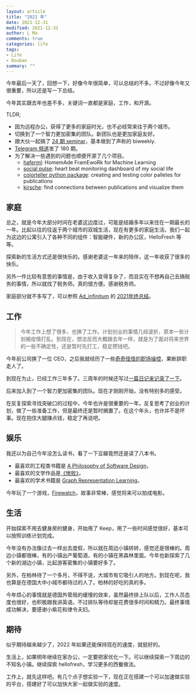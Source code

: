 ```yaml
---
layout: article
title: "2021 年"
date: 2021-12-31
modified: 2021-12-31
author: L Ma
comments: true
categories: life
tags:
- Life
- Douban
summary: ""
---
```



今年最后一天了，回想一下，好像今年很简单，可以总结的不多。不过好像今年又很重要，所以还是写一下总结。

今年其实跟去年也差不多，关键词一直都是家庭，工作，和开源。

TLDR;

- 因为远程办公，获得了更多的家庭时光，也不必经常来往于两个城市。
- 切换到了一个智力更加密集的团队。新团队也是更加家庭友好。
- 跟大伙一起搞了 [24 期 seminar](https://neuronstar.kausalflow.com/projects/conditional-probability-estimation/)，基本做到了声称的 biweekly.
- [Telegram 频道](https://datumorphism.leima.is/amneumarkt/)发了 180 期。
- 为了解决一些遇到的问题也顺便开源了几个项目。
	- [haferml](https://github.com/emptymalei/haferml): HomemAde FramEwoRk for Machine Learning
	- [social pulse](https://github.com/emptymalei/social-pulse): heart beat monitoring dashboard of my social life
	- [colorteller python package](https://github.com/kausalflow/colorteller-package): creating and testing color palletes for publications
	- [kirsche](https://github.com/kausalflow/kirsche/): find connections between publications and visualize them




## 家庭

总之，就是今年大部分时间在老婆这边度过，可能是结婚多年以来住在一期最长的一年。比起以往的往返于两个城市的双城生活，现在有更多的家庭生活。我们一起为这边的公寓引入了各种不同的组件：智能硬件，新的办公区，HelloFresh 等等。

探索新的生活方式还是很快乐的。感谢老婆这一年来的陪伴，这一年收获了很多的快乐。

另外一件比较有意思的事情是，由于收入变得复杂了，而且实在不想再自己去搞税务的事情，所以就找了税务师。真的很方便。感谢税务师。

家庭部分就不多写了，可以参照 [Ad_infinitum](https://www.douban.com/people/81194074/) 的 [2021年终总结](https://www.douban.com/note/822830998/)。


## 工作

> 今年工作上想了很多，也换了工作。计划创业的事情几经波折，原本一些计划被疫情打乱。到现在，想法反而大概跟去年一样，就是为了面对将来世界的一些不确定性，还是暂时先打工，稳定攒钱吧。

今年前公司换了一位 CEO，之后我就经历了一些[奇奇怪怪的职场操控](https://www.douban.com/people/1587390/status/3548962816/)，果断辞职走人了。

到现在为止，已经工作三年多了。三周年的时候还写过[一篇日记来记录了一下](https://openmetric.org/career/3-years-of-data-science/)。

后来加入到了一个智力更加密集的团队。现在才刚刚开始，没有特别多的感受。

在反复探索寻找突破口的过程中，今年也许是很重要的一年。反复思考了创业的计划，做了一些准备工作，但是最终还是暂时搁置了。在这个年头，也许并不是坏事。现在抱住大腿赚点钱，稳定了再说吧。


## 娱乐

我还以为自己今年没怎么读书，看了一下豆瓣竟然还是读了八本书。

- 最喜欢的工程类书籍是 [A Philosophy of Software Design](https://book.douban.com/subject/30218046/)，
- 最喜欢的文学作品是[《惨败》](https://book.douban.com/subject/35268282/)，
- 最喜欢的学术书籍是 [Graph Representation Learning](https://book.douban.com/subject/35222663/)。

今年玩了一个游戏，[Firewatch](https://www.douban.com/game/26308123/)，故事非常棒，感觉将来可以拍成电影。


## 生活

开始探索不用去健身房的健身，开始用了 Keep，用了一些时间感觉很好，基本可以按照训练计划完成。

今年没有办法像过去一样出去度假，所以就在周边小镇转转，感觉还是很棒的。周边小镇都很棒，有的小镇出产葡萄酒，有的小镇在黑森林里面。今年也新探索了几个新的湖边小镇，比起游客密集的小镇要好多了。

另外，在柏林待了一个多月，不得不说，大城市有它吸引人的地方。到现在呢，我也算是在德国大中小城市都待过的人了。柏林的好吃的真的多。

今年烦心的事情就是德国外管局的缓慢的效率，虽然最终排上队以后，工作人员态度也很好，也积极跟我讲英语。不过排队等待却是花费很多时间和精力。最终事情成功解决，要感谢小紫花和律令夫妇。


## 期待

似乎期待越来越少了，2022 年如果还能保持现在的速度，就挺好的。

生活上，如果明年继续在家办公，一定要把家优化一下。可以继续探索一下周边的不知名小镇。继续探索 hellofresh，学习更多的西餐做法。

工作上，就先这样吧。有几个点子想实验一下，现在正在搭建一个可以加速做实验的平台，搭建好了可以加快大家一起做实验的速度。
